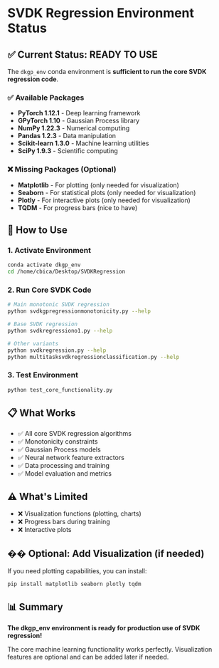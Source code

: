 # SVDK Regression Environment Status

## ✅ Current Status: READY TO USE

The `dkgp_env` conda environment is **sufficient to run the core SVDK regression code**.

### ✅ Available Packages
- **PyTorch 1.12.1** - Deep learning framework
- **GPyTorch 1.10** - Gaussian Process library
- **NumPy 1.22.3** - Numerical computing
- **Pandas 1.2.3** - Data manipulation
- **Scikit-learn 1.3.0** - Machine learning utilities
- **SciPy 1.9.3** - Scientific computing

### ❌ Missing Packages (Optional)
- **Matplotlib** - For plotting (only needed for visualization)
- **Seaborn** - For statistical plots (only needed for visualization)
- **Plotly** - For interactive plots (only needed for visualization)
- **TQDM** - For progress bars (nice to have)

## 🚀 How to Use

### 1. Activate Environment
```bash
conda activate dkgp_env
cd /home/cbica/Desktop/SVDKRegression
```

### 2. Run Core SVDK Code
```bash
# Main monotonic SVDK regression
python svdkgpregressionmonotonicity.py --help

# Base SVDK regression
python svdkregressiono1.py --help

# Other variants
python svdkregression.py --help
python multitasksvdkregressionclassification.py --help
```

### 3. Test Environment
```bash
python test_core_functionality.py
```

## 📋 What Works
- ✅ All core SVDK regression algorithms
- ✅ Monotonicity constraints
- ✅ Gaussian Process models
- ✅ Neural network feature extractors
- ✅ Data processing and training
- ✅ Model evaluation and metrics

## ⚠️ What's Limited
- ❌ Visualization functions (plotting, charts)
- ❌ Progress bars during training
- ❌ Interactive plots

## �� Optional: Add Visualization (if needed)
If you need plotting capabilities, you can install:
```bash
pip install matplotlib seaborn plotly tqdm
```

## 📊 Summary
**The dkgp_env environment is ready for production use of SVDK regression!** 

The core machine learning functionality works perfectly. Visualization features are optional and can be added later if needed.
